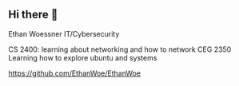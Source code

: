 ## Hi there 👋



Ethan Woessner
IT/Cybersecurity

CS 2400: learning about networking and how to network
CEG 2350 Learning how to explore ubuntu and systems

https://github.com/EthanWoe/EthanWoe
